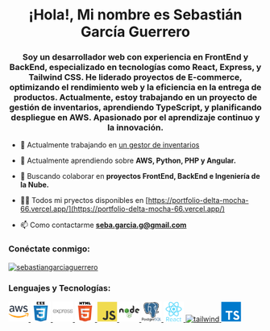 <h1 align="center">¡Hola!, Mi nombre es Sebastián García Guerrero</h1>
<h3 align="center">Soy un desarrollador web con experiencia en FrontEnd y BackEnd, especializado en tecnologías como React, Express, y Tailwind CSS. He liderado proyectos de E-commerce, optimizando el rendimiento web y la eficiencia en la entrega de productos. Actualmente, estoy trabajando en un proyecto de gestión de inventarios, aprendiendo TypeScript, y planificando despliegue en AWS. Apasionado por el aprendizaje continuo y la innovación.</h3>

- 🔭 Actualmente trabajando en [un gestor de inventarios](https://github.com/SebastianGarciaGuerrero/inventario)

- 🌱 Actualmente aprendiendo sobre **AWS, Python, PHP y Angular.**

- 👯 Buscando colaborar en **proyectos FrontEnd, BackEnd e Ingeniería de la Nube.**

- 👨‍💻 Todos mi pryectos disponibles en [https://portfolio-delta-mocha-66.vercel.app/](https://portfolio-delta-mocha-66.vercel.app/)

- 📫 Como contactarme **seba.garcia.g@gmail.com**

<h3 align="left">Conéctate conmigo:</h3>
<p align="left">
<a href="https://linkedin.com/in/sebastiangarciaguerrero" target="blank"><img align="center" src="https://raw.githubusercontent.com/rahuldkjain/github-profile-readme-generator/master/src/images/icons/Social/linked-in-alt.svg" alt="sebastiangarciaguerrero" height="30" width="40" /></a>
</p>

<h3 align="left">Lenguajes y Tecnologías:</h3>
<p align="left"> <a href="https://aws.amazon.com" target="_blank" rel="noreferrer"> <img src="https://raw.githubusercontent.com/devicons/devicon/master/icons/amazonwebservices/amazonwebservices-original-wordmark.svg" alt="aws" width="40" height="40"/> </a> <a href="https://www.w3schools.com/css/" target="_blank" rel="noreferrer"> <img src="https://raw.githubusercontent.com/devicons/devicon/master/icons/css3/css3-original-wordmark.svg" alt="css3" width="40" height="40"/> </a> <a href="https://expressjs.com" target="_blank" rel="noreferrer"> <img src="https://raw.githubusercontent.com/devicons/devicon/master/icons/express/express-original-wordmark.svg" alt="express" width="40" height="40"/> </a> <a href="https://www.w3.org/html/" target="_blank" rel="noreferrer"> <img src="https://raw.githubusercontent.com/devicons/devicon/master/icons/html5/html5-original-wordmark.svg" alt="html5" width="40" height="40"/> </a> <a href="https://developer.mozilla.org/en-US/docs/Web/JavaScript" target="_blank" rel="noreferrer"> <img src="https://raw.githubusercontent.com/devicons/devicon/master/icons/javascript/javascript-original.svg" alt="javascript" width="40" height="40"/> </a> <a href="https://nodejs.org" target="_blank" rel="noreferrer"> <img src="https://raw.githubusercontent.com/devicons/devicon/master/icons/nodejs/nodejs-original-wordmark.svg" alt="nodejs" width="40" height="40"/> </a> <a href="https://www.postgresql.org" target="_blank" rel="noreferrer"> <img src="https://raw.githubusercontent.com/devicons/devicon/master/icons/postgresql/postgresql-original-wordmark.svg" alt="postgresql" width="40" height="40"/> </a> <a href="https://reactjs.org/" target="_blank" rel="noreferrer"> <img src="https://raw.githubusercontent.com/devicons/devicon/master/icons/react/react-original-wordmark.svg" alt="react" width="40" height="40"/> </a> <a href="https://tailwindcss.com/" target="_blank" rel="noreferrer"> <img src="https://www.vectorlogo.zone/logos/tailwindcss/tailwindcss-icon.svg" alt="tailwind" width="40" height="40"/> </a> <a href="https://www.typescriptlang.org/" target="_blank" rel="noreferrer"> <img src="https://raw.githubusercontent.com/devicons/devicon/master/icons/typescript/typescript-original.svg" alt="typescript" width="40" height="40"/> </a> </p>

